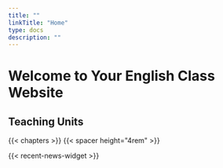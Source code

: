 ```yaml
---
title: ""
linkTitle: "Home"
type: docs
description: ""
---
```


# Welcome to Your English Class Website


## Teaching Units
{{< chapters >}}
{{< spacer height="4rem" >}}

{{< recent-news-widget >}}

